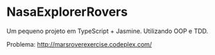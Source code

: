 # NasaExplorerRovers
Um pequeno projeto em TypeScript + Jasmine. 
Utilizando OOP e TDD. 

Problema: http://marsroverexercise.codeplex.com/
